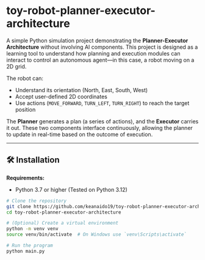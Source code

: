 # toy-robot-planner-executor-architecture

A simple Python simulation project demonstrating the **Planner-Executor Architecture** without involving AI components. This project is designed as a learning tool to understand how planning and execution modules can interact to control an autonomous agent—in this case, a robot moving on a 2D grid.

The robot can:
- Understand its orientation (North, East, South, West)
- Accept user-defined 2D coordinates
- Use actions (`MOVE_FORWARD`, `TURN_LEFT`, `TURN_RIGHT`) to reach the target position

The **Planner** generates a plan (a series of actions), and the **Executor** carries it out. These two components interface continuously, allowing the planner to update in real-time based on the outcome of execution.

---

## 🛠 Installation

**Requirements:**
- Python 3.7 or higher (Tested on Python 3.12)

```bash
# Clone the repository
git clone https://github.com/keanaido19/toy-robot-planner-executor-architecture.git
cd toy-robot-planner-executor-architecture

# (Optional) Create a virtual environment
python -m venv venv
source venv/bin/activate  # On Windows use `venv\Scripts\activate`

# Run the program
python main.py
